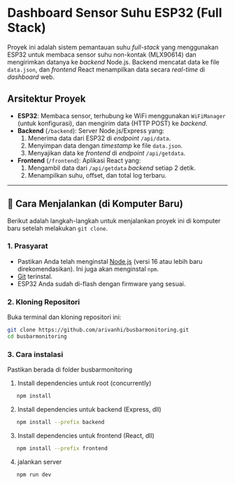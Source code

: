 # Dashboard Sensor Suhu ESP32 (Full Stack)

Proyek ini adalah sistem pemantauan suhu _full-stack_ yang menggunakan ESP32 untuk membaca sensor suhu non-kontak (MLX90614) dan mengirimkan datanya ke _backend_ Node.js. Backend mencatat data ke file `data.json`, dan _frontend_ React menampilkan data secara _real-time_ di _dashboard_ web.

## Arsitektur Proyek

- **ESP32**: Membaca sensor, terhubung ke WiFi menggunakan `WiFiManager` (untuk konfigurasi), dan mengirim data (HTTP POST) ke _backend_.
- **Backend** (`/backend`): Server Node.js/Express yang:
  1.  Menerima data dari ESP32 di _endpoint_ `/api/data`.
  2.  Menyimpan data dengan _timestamp_ ke file `data.json`.
  3.  Menyajikan data ke _frontend_ di _endpoint_ `/api/getdata`.
- **Frontend** (`/frontend`): Aplikasi React yang:
  1.  Mengambil data dari `/api/getdata` _backend_ setiap 2 detik.
  2.  Menampilkan suhu, offset, dan total log terbaru.

---

## 🚀 Cara Menjalankan (di Komputer Baru)

Berikut adalah langkah-langkah untuk menjalankan proyek ini di komputer baru setelah melakukan `git clone`.

### 1. Prasyarat

- Pastikan Anda telah menginstal [Node.js](https://nodejs.org/) (versi 16 atau lebih baru direkomendasikan). Ini juga akan menginstal `npm`.
- [Git](https://git-scm.com/) terinstal.
- ESP32 Anda sudah di-flash dengan firmware yang sesuai.

### 2. Kloning Repositori

Buka terminal dan kloning repositori ini:

```bash
git clone https://github.com/arivanhi/busbarmonitoring.git
cd busbarmonitoring
```

### 3. Cara instalasi

Pastikan berada di folder busbarmonitoring

1. Install dependencies untuk root (concurrently)

```bash
   npm install
```

2. Install dependencies untuk backend (Express, dll)

```bash
   npm install --prefix backend
```

3. Install dependencies untuk frontend (React, dll)

```bash
   npm install --prefix frontend
```

4. jalankan server

```bash
   npm run dev
```
